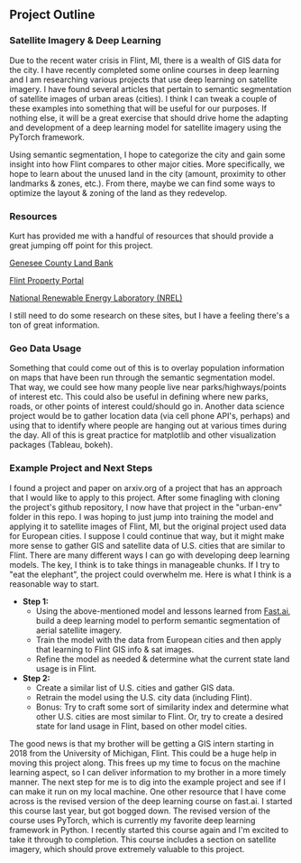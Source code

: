 ## Project Outline

### Satellite Imagery & Deep Learning

Due to the recent water crisis in Flint, MI, there is a wealth of GIS data for the city. I have recently completed some online courses in deep learning and I am researching various projects that use deep learning on satellite imagery. I have found several articles that pertain to semantic segmentation of satellite images of urban areas (cities). I think I can tweak a couple of these examples into something that will be useful for our purposes. If nothing else, it will be a great exercise that should drive home the adapting and development of a deep learning model for satellite imagery using the PyTorch framework.

Using semantic segmentation, I hope to categorize the city and gain some insight into how Flint compares to other major cities. More specifically, we hope to learn about the unused land in the city (amount, proximity to other landmarks & zones, etc.). From there, maybe we can find some ways to optimize the layout & zoning of the land as they redevelop.

### Resources

Kurt has provided me with a handful of resources that should provide a great jumping off point for this project.

[Genesee County Land Bank](http://www.thelandbank.org)

[Flint Property Portal](https://www.flintpropertyportal.org)

[National Renewable Energy Laboratory (NREL)](https://www.nrel.gov/)

I still need to do some research on these sites, but I have a feeling there's a ton of great information.

### Geo Data Usage

Something that could come out of this is to overlay population information on maps that have been run through the semantic segmentation model. That way, we could see how many people live near parks/highways/points of interest etc. This could also be useful in defining where new parks, roads, or other points of interest could/should go in. Another data science project would be to gather location data (via cell phone API's, perhaps) and using that to identify where people are hanging out at various times during the day. All of this is great practice for matplotlib and other visualization packages (Tableau, bokeh).

### Example Project and Next Steps

I found a project and paper on arxiv.org of a project that has an approach that I would like to apply to this project. After some finagling with cloning the project's github repository, I now have that project in the "urban-env" folder in this repo. I was hoping to just jump into training the model and applying it to satellite images of Flint, MI, but the original project used data for European cities. I suppose I could continue that way, but it might make more sense to gather GIS and satellite data of U.S. cities that are similar to Flint. There are many different ways I can go with developing deep learning models. The key, I think is to take things in manageable chunks. If I try to "eat the elephant", the project could overwhelm me. Here is what I think is a reasonable way to start.

* **Step 1:**
    * Using the above-mentioned model and lessons learned from [Fast.ai](http://www.coures.fast.ai), build a deep learning model to perform semantic segmentation of aerial satellite imagery.        
    * Train the model with the data from European cities and then apply that learning to Flint GIS info & sat images.
    * Refine the model as needed & determine what the current state land usage is in Flint.
* **Step 2:**
    * Create a similar list of U.S. cities and gather GIS data.
    * Retrain the model using the U.S. city data (including Flint).
    * Bonus: Try to craft some sort of similarity index and determine what other U.S. cities are most similar to Flint. Or, try to create a desired state for land usage in Flint, based on other model cities.

The good news is that my brother will be getting a GIS intern starting in 2018 from the University of Michigan, Flint. This could be a huge help in moving this project along. This frees up my time to focus on the machine learning aspect, so I can deliver information to my brother in a more timely manner. The next step for me is to dig into the example project and see if I can make it run on my local machine. One other resource that I have come across is the revised version of the deep learning course on fast.ai. I started this course last year, but got bogged down. The revised version of the course uses PyTorch, which is currently my favorite deep learning framework in Python. I recently started this course again and I'm excited to take it through to completion. This course includes a section on satellite imagery, which should prove extremely valuable to this project. 
